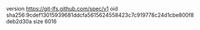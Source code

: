 version https://git-lfs.github.com/spec/v1
oid sha256:9cdef13015939681ddcfa5615624558423c7c919778c24d1cbe800f8deb2d30a
size 6016
